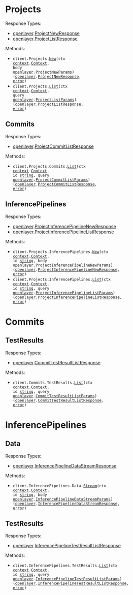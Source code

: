 # Projects

Response Types:

- <a href="https://pkg.go.dev/github.com/stainless-sdks/openlayer-go">openlayer</a>.<a href="https://pkg.go.dev/github.com/stainless-sdks/openlayer-go#ProjectNewResponse">ProjectNewResponse</a>
- <a href="https://pkg.go.dev/github.com/stainless-sdks/openlayer-go">openlayer</a>.<a href="https://pkg.go.dev/github.com/stainless-sdks/openlayer-go#ProjectListResponse">ProjectListResponse</a>

Methods:

- <code title="post /projects">client.Projects.<a href="https://pkg.go.dev/github.com/stainless-sdks/openlayer-go#ProjectService.New">New</a>(ctx <a href="https://pkg.go.dev/context">context</a>.<a href="https://pkg.go.dev/context#Context">Context</a>, body <a href="https://pkg.go.dev/github.com/stainless-sdks/openlayer-go">openlayer</a>.<a href="https://pkg.go.dev/github.com/stainless-sdks/openlayer-go#ProjectNewParams">ProjectNewParams</a>) (<a href="https://pkg.go.dev/github.com/stainless-sdks/openlayer-go">openlayer</a>.<a href="https://pkg.go.dev/github.com/stainless-sdks/openlayer-go#ProjectNewResponse">ProjectNewResponse</a>, <a href="https://pkg.go.dev/builtin#error">error</a>)</code>
- <code title="get /projects">client.Projects.<a href="https://pkg.go.dev/github.com/stainless-sdks/openlayer-go#ProjectService.List">List</a>(ctx <a href="https://pkg.go.dev/context">context</a>.<a href="https://pkg.go.dev/context#Context">Context</a>, query <a href="https://pkg.go.dev/github.com/stainless-sdks/openlayer-go">openlayer</a>.<a href="https://pkg.go.dev/github.com/stainless-sdks/openlayer-go#ProjectListParams">ProjectListParams</a>) (<a href="https://pkg.go.dev/github.com/stainless-sdks/openlayer-go">openlayer</a>.<a href="https://pkg.go.dev/github.com/stainless-sdks/openlayer-go#ProjectListResponse">ProjectListResponse</a>, <a href="https://pkg.go.dev/builtin#error">error</a>)</code>

## Commits

Response Types:

- <a href="https://pkg.go.dev/github.com/stainless-sdks/openlayer-go">openlayer</a>.<a href="https://pkg.go.dev/github.com/stainless-sdks/openlayer-go#ProjectCommitListResponse">ProjectCommitListResponse</a>

Methods:

- <code title="get /projects/{id}/versions">client.Projects.Commits.<a href="https://pkg.go.dev/github.com/stainless-sdks/openlayer-go#ProjectCommitService.List">List</a>(ctx <a href="https://pkg.go.dev/context">context</a>.<a href="https://pkg.go.dev/context#Context">Context</a>, id <a href="https://pkg.go.dev/builtin#string">string</a>, query <a href="https://pkg.go.dev/github.com/stainless-sdks/openlayer-go">openlayer</a>.<a href="https://pkg.go.dev/github.com/stainless-sdks/openlayer-go#ProjectCommitListParams">ProjectCommitListParams</a>) (<a href="https://pkg.go.dev/github.com/stainless-sdks/openlayer-go">openlayer</a>.<a href="https://pkg.go.dev/github.com/stainless-sdks/openlayer-go#ProjectCommitListResponse">ProjectCommitListResponse</a>, <a href="https://pkg.go.dev/builtin#error">error</a>)</code>

## InferencePipelines

Response Types:

- <a href="https://pkg.go.dev/github.com/stainless-sdks/openlayer-go">openlayer</a>.<a href="https://pkg.go.dev/github.com/stainless-sdks/openlayer-go#ProjectInferencePipelineNewResponse">ProjectInferencePipelineNewResponse</a>
- <a href="https://pkg.go.dev/github.com/stainless-sdks/openlayer-go">openlayer</a>.<a href="https://pkg.go.dev/github.com/stainless-sdks/openlayer-go#ProjectInferencePipelineListResponse">ProjectInferencePipelineListResponse</a>

Methods:

- <code title="post /projects/{id}/inference-pipelines">client.Projects.InferencePipelines.<a href="https://pkg.go.dev/github.com/stainless-sdks/openlayer-go#ProjectInferencePipelineService.New">New</a>(ctx <a href="https://pkg.go.dev/context">context</a>.<a href="https://pkg.go.dev/context#Context">Context</a>, id <a href="https://pkg.go.dev/builtin#string">string</a>, body <a href="https://pkg.go.dev/github.com/stainless-sdks/openlayer-go">openlayer</a>.<a href="https://pkg.go.dev/github.com/stainless-sdks/openlayer-go#ProjectInferencePipelineNewParams">ProjectInferencePipelineNewParams</a>) (<a href="https://pkg.go.dev/github.com/stainless-sdks/openlayer-go">openlayer</a>.<a href="https://pkg.go.dev/github.com/stainless-sdks/openlayer-go#ProjectInferencePipelineNewResponse">ProjectInferencePipelineNewResponse</a>, <a href="https://pkg.go.dev/builtin#error">error</a>)</code>
- <code title="get /projects/{id}/inference-pipelines">client.Projects.InferencePipelines.<a href="https://pkg.go.dev/github.com/stainless-sdks/openlayer-go#ProjectInferencePipelineService.List">List</a>(ctx <a href="https://pkg.go.dev/context">context</a>.<a href="https://pkg.go.dev/context#Context">Context</a>, id <a href="https://pkg.go.dev/builtin#string">string</a>, query <a href="https://pkg.go.dev/github.com/stainless-sdks/openlayer-go">openlayer</a>.<a href="https://pkg.go.dev/github.com/stainless-sdks/openlayer-go#ProjectInferencePipelineListParams">ProjectInferencePipelineListParams</a>) (<a href="https://pkg.go.dev/github.com/stainless-sdks/openlayer-go">openlayer</a>.<a href="https://pkg.go.dev/github.com/stainless-sdks/openlayer-go#ProjectInferencePipelineListResponse">ProjectInferencePipelineListResponse</a>, <a href="https://pkg.go.dev/builtin#error">error</a>)</code>

# Commits

## TestResults

Response Types:

- <a href="https://pkg.go.dev/github.com/stainless-sdks/openlayer-go">openlayer</a>.<a href="https://pkg.go.dev/github.com/stainless-sdks/openlayer-go#CommitTestResultListResponse">CommitTestResultListResponse</a>

Methods:

- <code title="get /versions/{id}/results">client.Commits.TestResults.<a href="https://pkg.go.dev/github.com/stainless-sdks/openlayer-go#CommitTestResultService.List">List</a>(ctx <a href="https://pkg.go.dev/context">context</a>.<a href="https://pkg.go.dev/context#Context">Context</a>, id <a href="https://pkg.go.dev/builtin#string">string</a>, query <a href="https://pkg.go.dev/github.com/stainless-sdks/openlayer-go">openlayer</a>.<a href="https://pkg.go.dev/github.com/stainless-sdks/openlayer-go#CommitTestResultListParams">CommitTestResultListParams</a>) (<a href="https://pkg.go.dev/github.com/stainless-sdks/openlayer-go">openlayer</a>.<a href="https://pkg.go.dev/github.com/stainless-sdks/openlayer-go#CommitTestResultListResponse">CommitTestResultListResponse</a>, <a href="https://pkg.go.dev/builtin#error">error</a>)</code>

# InferencePipelines

## Data

Response Types:

- <a href="https://pkg.go.dev/github.com/stainless-sdks/openlayer-go">openlayer</a>.<a href="https://pkg.go.dev/github.com/stainless-sdks/openlayer-go#InferencePipelineDataStreamResponse">InferencePipelineDataStreamResponse</a>

Methods:

- <code title="post /inference-pipelines/{id}/data-stream">client.InferencePipelines.Data.<a href="https://pkg.go.dev/github.com/stainless-sdks/openlayer-go#InferencePipelineDataService.Stream">Stream</a>(ctx <a href="https://pkg.go.dev/context">context</a>.<a href="https://pkg.go.dev/context#Context">Context</a>, id <a href="https://pkg.go.dev/builtin#string">string</a>, body <a href="https://pkg.go.dev/github.com/stainless-sdks/openlayer-go">openlayer</a>.<a href="https://pkg.go.dev/github.com/stainless-sdks/openlayer-go#InferencePipelineDataStreamParams">InferencePipelineDataStreamParams</a>) (<a href="https://pkg.go.dev/github.com/stainless-sdks/openlayer-go">openlayer</a>.<a href="https://pkg.go.dev/github.com/stainless-sdks/openlayer-go#InferencePipelineDataStreamResponse">InferencePipelineDataStreamResponse</a>, <a href="https://pkg.go.dev/builtin#error">error</a>)</code>

## TestResults

Response Types:

- <a href="https://pkg.go.dev/github.com/stainless-sdks/openlayer-go">openlayer</a>.<a href="https://pkg.go.dev/github.com/stainless-sdks/openlayer-go#InferencePipelineTestResultListResponse">InferencePipelineTestResultListResponse</a>

Methods:

- <code title="get /inference-pipelines/{id}/results">client.InferencePipelines.TestResults.<a href="https://pkg.go.dev/github.com/stainless-sdks/openlayer-go#InferencePipelineTestResultService.List">List</a>(ctx <a href="https://pkg.go.dev/context">context</a>.<a href="https://pkg.go.dev/context#Context">Context</a>, id <a href="https://pkg.go.dev/builtin#string">string</a>, query <a href="https://pkg.go.dev/github.com/stainless-sdks/openlayer-go">openlayer</a>.<a href="https://pkg.go.dev/github.com/stainless-sdks/openlayer-go#InferencePipelineTestResultListParams">InferencePipelineTestResultListParams</a>) (<a href="https://pkg.go.dev/github.com/stainless-sdks/openlayer-go">openlayer</a>.<a href="https://pkg.go.dev/github.com/stainless-sdks/openlayer-go#InferencePipelineTestResultListResponse">InferencePipelineTestResultListResponse</a>, <a href="https://pkg.go.dev/builtin#error">error</a>)</code>
